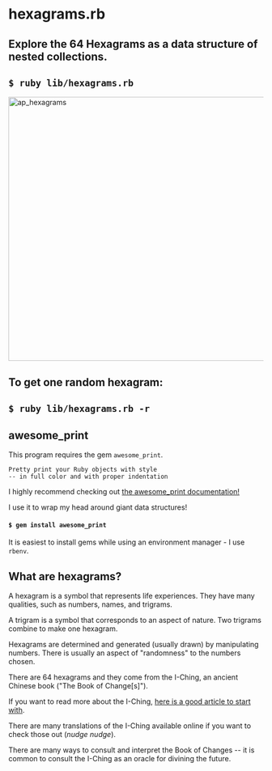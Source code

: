 # hexagrams.rb

## Explore the 64 Hexagrams as a data structure of nested collections.

## `$ ruby lib/hexagrams.rb`

<img width="522" alt="ap_hexagrams" src="https://user-images.githubusercontent.com/31839316/82480970-d607eb00-9a91-11ea-9492-6ef084540009.png">

## To get one random hexagram:

## `$ ruby lib/hexagrams.rb -r`

## awesome_print

This program requires the gem `awesome_print`.

```
Pretty print your Ruby objects with style
-- in full color and with proper indentation
```

I highly recommend checking out [the awesome_print documentation!](https://github.com/awesome-print/awesome_print)

I use it to wrap my head around giant data structures!

#### `$ gem install awesome_print`

It is easiest to install gems while using an environment manager - I use `rbenv`.

## What are hexagrams?

A hexagram is a symbol that represents life experiences. They have many qualities, such as numbers, names, and trigrams.

A trigram is a symbol that corresponds to an aspect of nature. Two trigrams combine to make one hexagram.

Hexagrams are determined and generated (usually drawn) by manipulating numbers. There is usually an aspect of "randomness" to the numbers chosen.

There are 64 hexagrams and they come from the I-Ching, an ancient Chinese book ("The Book of Change[s]").

If you want to read more about the I-Ching, [here is a good article to start with](https://www.chinafile.com/library/nyrb-china-archive/what-i-ching).

There are many translations of the I-Ching available online if you want to check those out (*nudge nudge*).

There are many ways to consult and interpret the Book of Changes -- it is common to consult the I-Ching as an oracle for divining the future.

